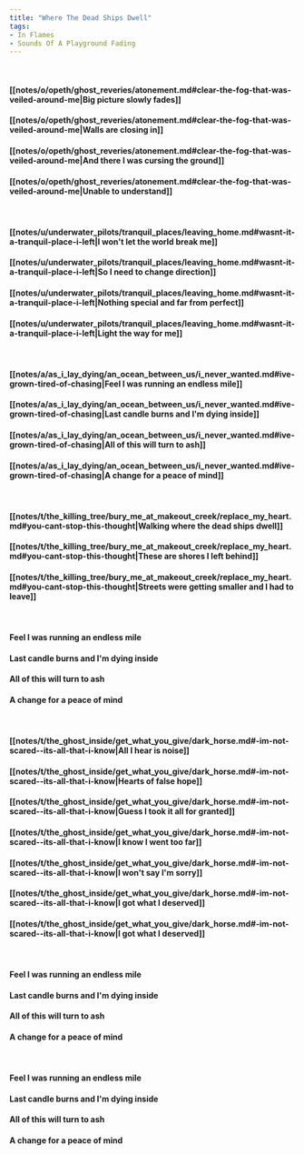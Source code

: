 ```yaml
---
title: "Where The Dead Ships Dwell"
tags:
- In Flames
- Sounds Of A Playground Fading
---
```

&nbsp;
#### [[notes/o/opeth/ghost_reveries/atonement.md#clear-the-fog-that-was-veiled-around-me|Big picture slowly fades]]
#### [[notes/o/opeth/ghost_reveries/atonement.md#clear-the-fog-that-was-veiled-around-me|Walls are closing in]]
#### [[notes/o/opeth/ghost_reveries/atonement.md#clear-the-fog-that-was-veiled-around-me|And there I was cursing the ground]]
#### [[notes/o/opeth/ghost_reveries/atonement.md#clear-the-fog-that-was-veiled-around-me|Unable to understand]]
&nbsp;
#### [[notes/u/underwater_pilots/tranquil_places/leaving_home.md#wasnt-it-a-tranquil-place-i-left|I won't let the world break me]]
#### [[notes/u/underwater_pilots/tranquil_places/leaving_home.md#wasnt-it-a-tranquil-place-i-left|So I need to change direction]]
#### [[notes/u/underwater_pilots/tranquil_places/leaving_home.md#wasnt-it-a-tranquil-place-i-left|Nothing special and far from perfect]]
#### [[notes/u/underwater_pilots/tranquil_places/leaving_home.md#wasnt-it-a-tranquil-place-i-left|Light the way for me]]
&nbsp;
#### [[notes/a/as_i_lay_dying/an_ocean_between_us/i_never_wanted.md#ive-grown-tired-of-chasing|Feel I was running an endless mile]]
#### [[notes/a/as_i_lay_dying/an_ocean_between_us/i_never_wanted.md#ive-grown-tired-of-chasing|Last candle burns and I'm dying inside]]
#### [[notes/a/as_i_lay_dying/an_ocean_between_us/i_never_wanted.md#ive-grown-tired-of-chasing|All of this will turn to ash]]
#### [[notes/a/as_i_lay_dying/an_ocean_between_us/i_never_wanted.md#ive-grown-tired-of-chasing|A change for a peace of mind]]
&nbsp;
#### [[notes/t/the_killing_tree/bury_me_at_makeout_creek/replace_my_heart.md#you-cant-stop-this-thought|Walking where the dead ships dwell]]
#### [[notes/t/the_killing_tree/bury_me_at_makeout_creek/replace_my_heart.md#you-cant-stop-this-thought|These are shores I left behind]]
#### [[notes/t/the_killing_tree/bury_me_at_makeout_creek/replace_my_heart.md#you-cant-stop-this-thought|Streets were getting smaller and I had to leave]]
&nbsp;
#### Feel I was running an endless mile
#### Last candle burns and I'm dying inside
#### All of this will turn to ash
#### A change for a peace of mind
&nbsp;
#### [[notes/t/the_ghost_inside/get_what_you_give/dark_horse.md#-im-not-scared--its-all-that-i-know|All I hear is noise]]
#### [[notes/t/the_ghost_inside/get_what_you_give/dark_horse.md#-im-not-scared--its-all-that-i-know|Hearts of false hope]]
#### [[notes/t/the_ghost_inside/get_what_you_give/dark_horse.md#-im-not-scared--its-all-that-i-know|Guess I took it all for granted]]
#### [[notes/t/the_ghost_inside/get_what_you_give/dark_horse.md#-im-not-scared--its-all-that-i-know|I know I went too far]]
#### [[notes/t/the_ghost_inside/get_what_you_give/dark_horse.md#-im-not-scared--its-all-that-i-know|I won't say I'm sorry]]
#### [[notes/t/the_ghost_inside/get_what_you_give/dark_horse.md#-im-not-scared--its-all-that-i-know|I got what I deserved]]
#### [[notes/t/the_ghost_inside/get_what_you_give/dark_horse.md#-im-not-scared--its-all-that-i-know|I got what I deserved]]
&nbsp;
#### Feel I was running an endless mile
#### Last candle burns and I'm dying inside
#### All of this will turn to ash
#### A change for a peace of mind
&nbsp;
#### Feel I was running an endless mile
#### Last candle burns and I'm dying inside
#### All of this will turn to ash
#### A change for a peace of mind
